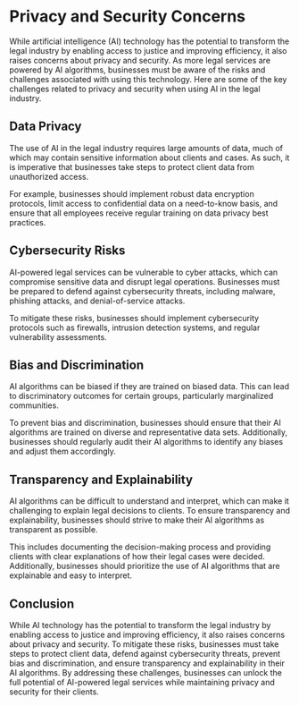 Privacy and Security Concerns
================================================================================

While artificial intelligence (AI) technology has the potential to transform the legal industry by enabling access to justice and improving efficiency, it also raises concerns about privacy and security. As more legal services are powered by AI algorithms, businesses must be aware of the risks and challenges associated with using this technology. Here are some of the key challenges related to privacy and security when using AI in the legal industry.

Data Privacy
------------

The use of AI in the legal industry requires large amounts of data, much of which may contain sensitive information about clients and cases. As such, it is imperative that businesses take steps to protect client data from unauthorized access.

For example, businesses should implement robust data encryption protocols, limit access to confidential data on a need-to-know basis, and ensure that all employees receive regular training on data privacy best practices.

Cybersecurity Risks
-------------------

AI-powered legal services can be vulnerable to cyber attacks, which can compromise sensitive data and disrupt legal operations. Businesses must be prepared to defend against cybersecurity threats, including malware, phishing attacks, and denial-of-service attacks.

To mitigate these risks, businesses should implement cybersecurity protocols such as firewalls, intrusion detection systems, and regular vulnerability assessments.

Bias and Discrimination
-----------------------

AI algorithms can be biased if they are trained on biased data. This can lead to discriminatory outcomes for certain groups, particularly marginalized communities.

To prevent bias and discrimination, businesses should ensure that their AI algorithms are trained on diverse and representative data sets. Additionally, businesses should regularly audit their AI algorithms to identify any biases and adjust them accordingly.

Transparency and Explainability
-------------------------------

AI algorithms can be difficult to understand and interpret, which can make it challenging to explain legal decisions to clients. To ensure transparency and explainability, businesses should strive to make their AI algorithms as transparent as possible.

This includes documenting the decision-making process and providing clients with clear explanations of how their legal cases were decided. Additionally, businesses should prioritize the use of AI algorithms that are explainable and easy to interpret.

Conclusion
----------

While AI technology has the potential to transform the legal industry by enabling access to justice and improving efficiency, it also raises concerns about privacy and security. To mitigate these risks, businesses must take steps to protect client data, defend against cybersecurity threats, prevent bias and discrimination, and ensure transparency and explainability in their AI algorithms. By addressing these challenges, businesses can unlock the full potential of AI-powered legal services while maintaining privacy and security for their clients.
